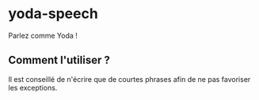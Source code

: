 # yoda-speech
Parlez comme Yoda !

## Comment l'utiliser ?
Il est conseillé de n'écrire que de courtes phrases afin de ne pas favoriser les exceptions.
